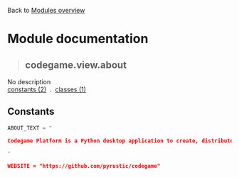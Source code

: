 Back to [Modules overview](https://github.com/pyrustic/codegame/blob/master/docs/modules/README.md)
  
# Module documentation
>## codegame.view.about
No description
<br>
[constants (2)](https://github.com/pyrustic/codegame/blob/master/docs/modules/content/codegame.view.about/constants.md) &nbsp;.&nbsp; [classes (1)](https://github.com/pyrustic/codegame/blob/master/docs/modules/content/codegame.view.about/classes.md)


## Constants
```python
ABOUT_TEXT = "

Codegame Platform is a Python desktop application to create, distribute, discover, and run codegames.

"

WEBSITE = "https://github.com/pyrustic/codegame"

```

